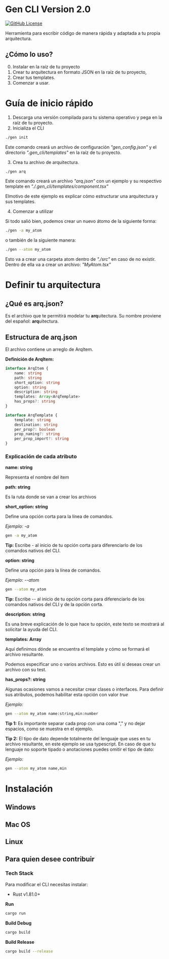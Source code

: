 # Gen CLI Version 2.0 </br>
[![GitHub License][github-license-badge]][github-license-badge-link]


Herramienta para escribir código de manera rápida y adaptada a tu propia arquitectura.

## ¿Cómo lo uso?
0. Instalar en la raíz de tu proyecto
1. Crear tu arquitectura en formato JSON en la raíz de tu proyecto,
2. Crear tus templates.
3. Comenzar a usar.


# Guía de inicio rápido
1. Descarga una versión compilada para tu sistema operativo y pega en la raíz de tu proyecto.
2. Inicializa el CLI
```bash
./gen init
```
Este comando creará un archivo de configuración *"gen_config.json"* y el directorio *".gen_cli/templates"* en la raíz de tu proyecto.

3. Crea tu archivo de arquitectura.
```bash
./gen arq
```
Este comando creará un archivo *"arq.json"* con un ejemplo y su respectivo template en *"./.gen_cli/templates/component.tsx"*

Elmotivo de este ejemplo es explicar cómo estructurar una arquitectura y sus templates.

4. Comenzar a utilizar

Si todo salió bien, podemos crear un nuevo átomo de la siguiente forma:

```bash
./gen -a my_atom
```

o también de la siguiente manera:

```bash
./gen --atom my_atom
```

Esto va a crear una carpeta atom dentro de *"./src"* en caso de no existir. Dentro de ella va a crear un archivo: *"MyAtom.tsx"*

# Definir tu arquitectura
## ¿Qué es arq.json?

Es el archivo que te permitirá modelar tu  **arq**uitectura. Su nombre proviene del español: **arq**uitectura.

## Estructura de arq.json

El archivo contiene un arreglo de ArqItem.

**Definición de ArqItem:**
```typescript
interface ArqItem {
    name: string
    path: string
    short_option: string
    option: string
    description: string
    templates: Array<ArqTemplate>
    has_props?: string
}

interface ArqTemplate {
    template: string
    destination: string
    per_prop?: boolean
    prop_naming?: string
    per_prop_import?: string
}
```

### Explicación de cada atributo

**name: string**

Representa el nombre del  item

**path: string**

Es la ruta donde se van a crear los archivos


**short_option: string**

Define una opción corta para la línea de comandos.

*Ejemplo: -a*
```bash
gen -a my_atom
```
**Tip:** Escribe - al inicio de tu opción corta para diferenciarlo de los comandos nativos del CLI.

**option: string**

Define una opción para la línea de comandos.

*Ejemplo: --atom*
```bash
gen --atom my_atom
```

**Tip:** Escribe -- al inicio de tu opción corta para diferenciarlo de los comandos nativos del CLI y de la opción corta.

**description: string**

Es una breve explicación de lo que hace tu opción, este texto se mostrará al solicitar la ayuda del CLI.

**templates: Array<ArqTemplate>**

Aquí definimos dónde se encuentra el template y cómo se formará el archivo resultante.

Podemos especificar uno o varios archivos. Esto es útil si deseas crear un archivo con su test.

**has_props?: string**

Algunas ocasiones vamos a necesitar crear clases o interfaces. Para definir sus atributos, podemos habilitar esta opción con valor *true*

*Ejemplo:*
```bash
gen --atom my_atom name:string,min:number
```

**Tip 1:** Es importante separar cada prop con una coma "," y no dejar espacios, como se muestra en el ejemplo.

**Tip 2:** El tipo de dato depende totalmente del lenguaje que uses en tu archivo resultante, en este ejemplo se usa typescript. En caso de que tu lenguaje no soporte tipado o anotaciones puedes omitir el tipo de dato:

*Ejemplo:*
```bash
gen --atom my_atom name,min
```

# Instalación
## Windows
## Mac OS
## Linux

## Para quien desee contribuir

### Tech Stack

Para modificar el CLI necesitas instalar:

- Rust v1.81.0+

**Run**

```bash
cargo run
```

**Build Debug**

```bash
cargo build
```

**Build Release**

```bash
cargo build --release
```

[github-license-badge]: https://img.shields.io/badge/licence-apache_2.0-0582A3?style=for-the-badge

[github-license-badge-link]: https://github.com/proartmateur/gen_v2/blob/main/LICENCE
